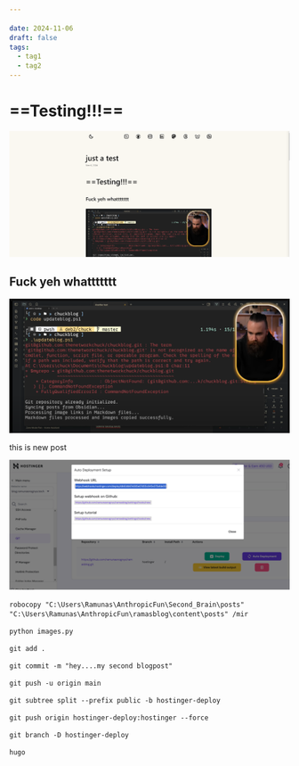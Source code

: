```yaml
---

date: 2024-11-06
draft: false
tags:
  - tag1
  - tag2
---
```


# ==Testing!!!==

![Pasted image 20250108101437.png](/images/Pasted%20image%2020250108101437.png)


## Fuck yeh   whattttttt
![Pasted image 20250108095917.png](/images/Pasted%20image%2020250108095917.png)


this is new post

![Pasted image 20250108091930.png](/images/Pasted%20image%2020250108091930.png)

``robocopy "C:\Users\Ramunas\AnthropicFun\Second_Brain\posts" "C:\Users\Ramunas\AnthropicFun\ramasblog\content\posts" /mir``

``python images.py``

``git add .``

``git commit -m "hey....my second blogpost"``

``git push -u origin main``

``git subtree split --prefix public -b hostinger-deploy``

``git push origin hostinger-deploy:hostinger --force ``

``git branch -D hostinger-deploy``

``hugo``